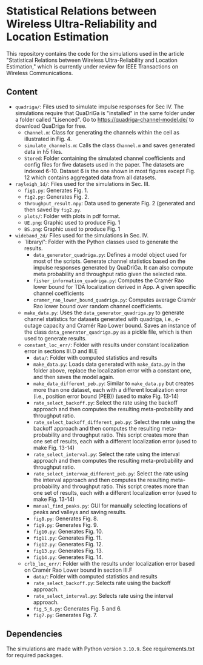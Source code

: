 # Statistical Relations between Wireless Ultra-Reliability and Location Estimation
This repository contains the code for the simulations used in the article "Statistical Relations between Wireless Ultra-Reliability and Location Estimation," which is currently under review for IEEE Transactions on Wireless Communications.

## Content
 - `quadriga/`: Files used to simulate impulse responses for Sec IV. The simulations require that QuaDriGa  is "installed" in the same folder under a folder called "Lisenced". Go to https://quadriga-channel-model.de/ to download QuaDriga for free.
   - `Channel.m`: Class for generating the channels within the cell as illustrated in Fig. 4.   
   - `simulate_channels.m`: Calls the class `Channel.m` and saves generated data in h5 files.
   - `Stored`: Folder containing the simulated channel coefficients and config files for five datasets used in the paper. The datasets are indexed 6-10. Dataset 6 is the one shown in most figures except Fig. 12 which contains aggregated data from all datasets.
 - `rayleigh_1d/`: Files used for the simulations in Sec. III.
   - `fig1.py`: Generates Fig. 1.
   - `fig2.py`: Generates Fig. 2.
   - `throughput_result.npy`: Data used to generate Fig. 2 (generated and then saved by `fig2.py`.
   - `plots/`: Folder with plots in pdf format.
   - `UE.png`: Graphic used to produce Fig. 1
   - `BS.png`: Graphic used to produce Fig. 1
 - `wideband_2d/` Files used for the simulations in Sec. IV.
   - `library/': Folder with the Python classes used to generate the results.
     - `data_generator_quadriga.py`: Defines a model object used for most of the scripts. Generate channel statistics based on the impulse responses generated by QuaDriGa. It can also compute meta probability and throughput ratio given the selected rate.
     - `fisher_information_quadriga.py`: Computes the Cramér Rao lower bound for TDA localization derived in App. A given specific channel coefficients
     - `cramer_rao_lower_bound_quadriga.py`: Computes average Cramér Rao lower bound over random channel coefficients.
   - `make_data.py`: Uses the `data_generator_quadriga.py` to generate channel statistics for datasets generated with quadriga, i.e., $\epsilon$-outage capacity and Cramér Rao Lower bound. Saves an instance of the class `data_generator_quadriga.py` as a pickle file, which is then used to generate results. 
   - `constant_loc_err/`: Folder with results under constant localization error in sections III.D and III.E
     - `data/`: Folder with computed statistics and results
     - `make_data.py`: Loads data generated with `make_data.py` in the folder above, replace the localization error with a constant one, and then saves the model again.
     - `make_data_different_peb.py`: Similar to `make_data.py` but creates more than one dataset, each with a different localization error (i.e., position error bound (PEB)) (used to make Fig. 13-14)
     - `rate_select_backoff.py`: Select the rate using the backoff approach and then computes the resulting meta-probability and throughput ratio. 
     - `rate_select_backoff_different_peb.py`: Select the rate using the backoff approach and then computes the resulting meta-probability and throughput ratio. This script creates more than one set of results, each with a different localization error  (used to make Fig. 13-14)
     - `rate_select_interval.py`: Select the rate using the interval approach and then computes the resulting meta-probability and throughput ratio. 
     - `rate_select_intervaæ_different_peb.py`: Select the rate using the interval approach and then computes the resulting meta-probability and throughput ratio. This script creates more than one set of results, each with a different localization error  (used to make Fig. 13-14)
     - `manual_find_peaks.py`: GUI for manually selecting locations of peaks and valleys and saving results.
     - `fig8.py`: Generates Fig. 8.
     - `fig9.py`: Generates Fig. 9.
     - `fig10.py`: Generates Fig. 10.
     - `fig11.py`: Generates Fig. 11.
     - `fig12.py`: Generates Fig. 12.
     - `fig13.py`: Generates Fig. 13.
     - `fig14.py`: Generates Fig. 14.
   - `crlb_loc_err/`: Folder with the results under localization error based on Cramér Rao Lower bound in section III.F
     - `data/`: Folder with computed statistics and results
     - `rate_select_backoff.py`: Selects rate using the backoff approach.
     - `rate_select_interval.py`: Selects rate using the interval approach. 
     - `fig_5_6.py`: Generates Fig. 5 and 6.
     - `fig7.py`: Generates Fig. 7.
       
## Dependencies
The simulations are made with Python version `3.10.9`. See requirements.txt for required packages. 
